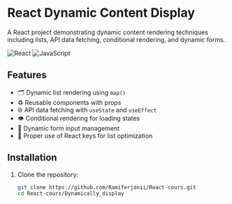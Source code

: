 # React Dynamic Content Display

A React project demonstrating dynamic content rendering techniques including lists, API data fetching, conditional rendering, and dynamic forms.

![React](https://img.shields.io/badge/React-18+-61DAFB?logo=react&logoColor=white)
![JavaScript](https://img.shields.io/badge/JavaScript-ES6+-F7DF1E?logo=javascript&logoColor=black)

## Features

- 🗂 Dynamic list rendering using `map()`
- ♻️ Reusable components with props
- 🌐 API data fetching with `useState` and `useEffect`
- 👁 Conditional rendering for loading states
- 📝 Dynamic form input management
- 🔑 Proper use of React keys for list optimization

## Installation

1. Clone the repository:
   ```bash
   git clone https://github.com/Ramiferjanii/React-cours.git
   cd React-cours/Dynamically_display
